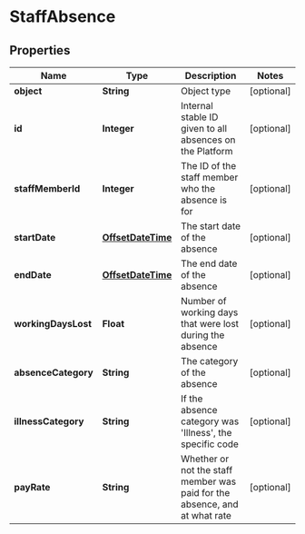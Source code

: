 
# StaffAbsence

## Properties
Name | Type | Description | Notes
------------ | ------------- | ------------- | -------------
**object** | **String** | Object type |  [optional]
**id** | **Integer** | Internal stable ID given to all absences on the Platform |  [optional]
**staffMemberId** | **Integer** | The ID of the staff member who the absence is for |  [optional]
**startDate** | [**OffsetDateTime**](OffsetDateTime.md) | The start date of the absence |  [optional]
**endDate** | [**OffsetDateTime**](OffsetDateTime.md) | The end date of the absence |  [optional]
**workingDaysLost** | **Float** | Number of working days that were lost during the absence |  [optional]
**absenceCategory** | **String** | The category of the absence |  [optional]
**illnessCategory** | **String** | If the absence category was &#39;Illness&#39;, the specific code |  [optional]
**payRate** | **String** | Whether or not the staff member was paid for the absence, and at what rate |  [optional]



